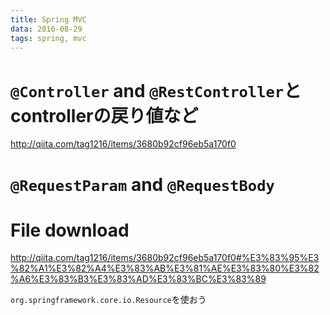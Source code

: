 ```yaml
---
title: Spring MVC
data: 2016-08-29
tags: spring, mvc
---
```


# `@Controller` and `@RestController`と controllerの戻り値など

<http://qiita.com/tag1216/items/3680b92cf96eb5a170f0>

# `@RequestParam` and  `@RequestBody`


# File download

<http://qiita.com/tag1216/items/3680b92cf96eb5a170f0#%E3%83%95%E3%82%A1%E3%82%A4%E3%83%AB%E3%81%AE%E3%83%80%E3%82%A6%E3%83%B3%E3%83%AD%E3%83%BC%E3%83%89>

`org.springframework.core.io.Resource`を使おう
